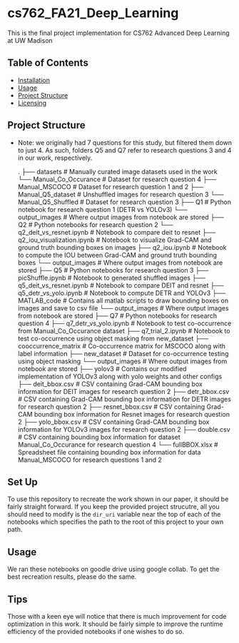 # cs762_FA21_Deep_Learning
This is the final project implementation for CS762 Advanced Deep Learning at UW Madison

## Table of Contents
* [Installation](#installation)
* [Usage](#usage)
* [Project Structure](#project-structure)
* [Licensing](#licensing)

## Project Structure
* Note: we originally had 7 questions for this study, but filtered them
  down to just 4. As such, folders Q5 and Q7 refer to research questions 3
  and 4 in our work, respectively.

  .
  ├── datasets                       # Manually curated image datasets used in the work
      └── Manual_Co_Occurance           # Dataset for research question 4
      ├── Manual_MSCOCO                 # Dataset for research question 1 and 2
      ├── Manual_Q5_dataset             # Unshuffled images for research question 3
      └── Manual_Q5_Shuffled            # Dataset for research question 3
  ├── Q1                             # Python notebook for research question 1 (DETR vs YOLOv3)
      └── output_images                 # Where output images from notebook are stored
  ├── Q2                             # Python notebooks for research question 2
      └── q2_deit_vs_resnet.ipynb       # Notebook to compare deit to resnet
      ├── q2_iou_visualization.ipynb    # Notebook to visualize Grad-CAM and ground truth bounding boxes on images
      ├── q2_iou.ipynb                  # Notebook to compute the IOU between Grad-CAM and ground truth bounding boxes
      └── output_images                 # Where output images from notebook are stored
  ├── Q5                             # Python notebooks for research question 3
      ├── picShuffle.ipynb              # Notebook to generated shuffled images
      ├── q5_deit_vs_resnet.ipynb       # Notebook to compare DEIT and resnet
      ├── q5_detr_vs_yolo.ipynb         # Notebook to compute DETR and YOLOv3
      ├── MATLAB_code                   # Contains all matlab scripts to draw bounding boxes on images and save to csv file
      └── output_images                 # Where output images from notebook are stored
  ├── Q7                             # Python notebooks for research question 4
      ├── q7_detr_vs_yolo.ipynb         # Notebook to test co-occurrence from Manual_Co_Occurance dataset
      ├── q7_trial_2.ipynb              # Notebook to test co-occurrence using object masking from new_dataset
      ├── cooccurrence_matrix           # Co-occurrence matrix for MSCOCO along with label information
      ├── new_dataset                   # Dataset for co-occurrence testing using object masking
      └── output_images                 # Where output images from notebook are stored
  ├── yolov3                          # Contains our modified implementation of YOLOv3 along with yolo weights and other configs
  ├── deit_bbox.csv                   # CSV containing Grad-CAM bounding box information for DEIT images for research question 2
  ├── detr_bbox.csv                   # CSV containing Grad-CAM bounding box information for DETR images for research question 2
  ├── resnet_bbox.csv                 # CSV containing Grad-CAM bounding box information for Resnet images for research question 2
  ├── yolo_bbox.csv                   # CSV containing Grad-CAM bounding box information for YOLOv3 images for research question 2
  ├── double.csv                      # CSV containing bounding box information for dataset Manual_Co_Occurance for research question 4
  └── fullBBOX.xlsx                   # Spreadsheet file containing bounding box information for data Manual_MSCOCO for research questions 1 and 2

## Set Up
To use this repository to recreate the work shown in our paper, it should be fairly straight forward.
If you keep the provided project strucutre, all you should need to modify is the `dir_uri` variable near the
top of each of the notebooks which specifies the path to the root of this project to your own path.

## Usage
We ran these notebooks on goodle drive using google collab. To get the best recreation results, please do the same.

## Tips
Those with a keen eye will notice that there is much improvement for code optimization in this work.
It should be fairly simple to improve the runtime efficiency of the provided notebooks if one wishes to do so.
